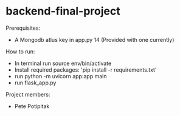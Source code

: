 # backend-final-project
Prerequisites:
- A Mongodb atlus key in app.py 14 (Provided with one currently)


How to run:
- In terminal run source env/bin/activate
- Install required packages: 'pip install -r requirements.txt'
- run python -m uvicorn app:app main
- run flask_app.py


Project members: 
- Pete Potipitak
